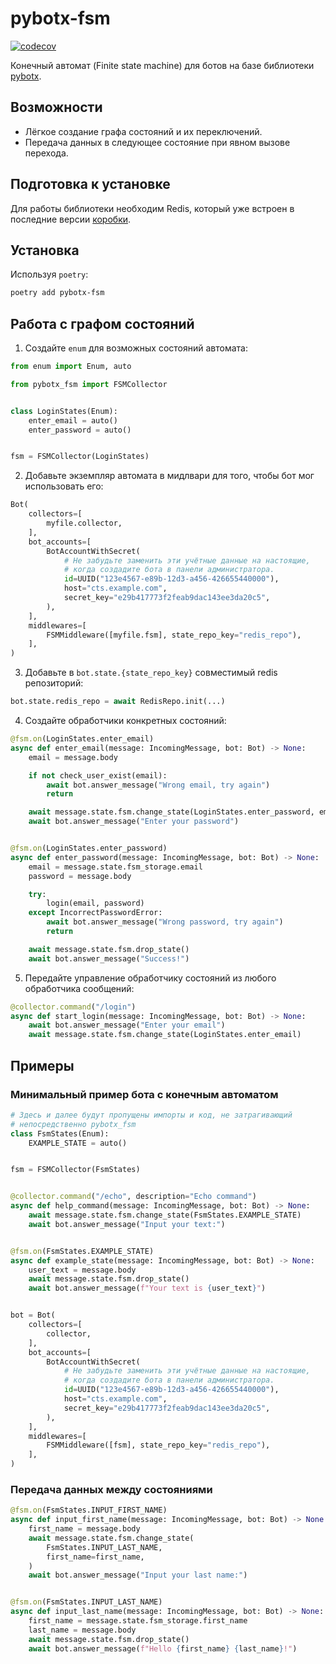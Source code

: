 # pybotx-fsm

[![codecov](https://codecov.io/gh/ExpressApp/pybotx-fsm/branch/master/graph/badge.svg?token=JWT9JWU2Z4)](https://codecov.io/gh/ExpressApp/pybotx-fsm)

Конечный автомат (Finite state machine) для ботов на базе библиотеки
[pybotx](https://github.com/ExpressApp/pybotx).


## Возможности

* Лёгкое создание графа состояний и их переключений.
* Передача данных в следующее состояние при явном вызове перехода.


## Подготовка к установке

Для работы библиотеки необходим Redis, который уже встроен в последние версии
[коробки](https://github.com/ExpressApp/async-box).


## Установка
Используя `poetry`:

```bash
poetry add pybotx-fsm
```

## Работа с графом состояний

1. Создайте `enum` для возможных состояний автомата:

```python #fsm_init
from enum import Enum, auto

from pybotx_fsm import FSMCollector


class LoginStates(Enum):
    enter_email = auto()
    enter_password = auto()


fsm = FSMCollector(LoginStates)
```


2. Добавьте экземпляр автомата в мидлвари для того, чтобы бот мог использовать его:

```python #fsm_usage
Bot(
    collectors=[
        myfile.collector,
    ],
    bot_accounts=[
        BotAccountWithSecret(
            # Не забудьте заменить эти учётные данные на настоящие,
            # когда создадите бота в панели администратора.
            id=UUID("123e4567-e89b-12d3-a456-426655440000"),
            host="cts.example.com",
            secret_key="e29b417773f2feab9dac143ee3da20c5",
        ),
    ],
    middlewares=[
        FSMMiddleware([myfile.fsm], state_repo_key="redis_repo"),
    ],
)
```

3. Добавьте в `bot.state.{state_repo_key}` совместимый redis репозиторий:

```python #noqa
bot.state.redis_repo = await RedisRepo.init(...)
```


4. Создайте обработчики конкретных состояний:

```python #fsm_state_handlers
@fsm.on(LoginStates.enter_email)
async def enter_email(message: IncomingMessage, bot: Bot) -> None:
    email = message.body

    if not check_user_exist(email):
        await bot.answer_message("Wrong email, try again")
        return

    await message.state.fsm.change_state(LoginStates.enter_password, email=email)
    await bot.answer_message("Enter your password")


@fsm.on(LoginStates.enter_password)
async def enter_password(message: IncomingMessage, bot: Bot) -> None:
    email = message.state.fsm_storage.email
    password = message.body

    try:
        login(email, password)
    except IncorrectPasswordError:
        await bot.answer_message("Wrong password, try again")
        return

    await message.state.fsm.drop_state()
    await bot.answer_message("Success!")
```

5. Передайте управление обработчику состояний из любого обработчика сообщений:

```python #fsm_change_state
@collector.command("/login")
async def start_login(message: IncomingMessage, bot: Bot) -> None:
    await bot.answer_message("Enter your email")
    await message.state.fsm.change_state(LoginStates.enter_email)
```


## Примеры

### Минимальный пример бота с конечным автоматом

```python #fsm_sample
# Здесь и далее будут пропущены импорты и код, не затрагивающий
# непосредственно pybotx_fsm
class FsmStates(Enum):
    EXAMPLE_STATE = auto()


fsm = FSMCollector(FsmStates)


@collector.command("/echo", description="Echo command")
async def help_command(message: IncomingMessage, bot: Bot) -> None:
    await message.state.fsm.change_state(FsmStates.EXAMPLE_STATE)
    await bot.answer_message("Input your text:")


@fsm.on(FsmStates.EXAMPLE_STATE)
async def example_state(message: IncomingMessage, bot: Bot) -> None:
    user_text = message.body
    await message.state.fsm.drop_state()
    await bot.answer_message(f"Your text is {user_text}")


bot = Bot(
    collectors=[
        collector,
    ],
    bot_accounts=[
        BotAccountWithSecret(
            # Не забудьте заменить эти учётные данные на настоящие,
            # когда создадите бота в панели администратора.
            id=UUID("123e4567-e89b-12d3-a456-426655440000"),
            host="cts.example.com",
            secret_key="e29b417773f2feab9dac143ee3da20c5",
        ),
    ],
    middlewares=[
        FSMMiddleware([fsm], state_repo_key="redis_repo"),
    ],
)
```


### Передача данных между состояниями
```python #fsm_storage
@fsm.on(FsmStates.INPUT_FIRST_NAME)
async def input_first_name(message: IncomingMessage, bot: Bot) -> None:
    first_name = message.body
    await message.state.fsm.change_state(
        FsmStates.INPUT_LAST_NAME,
        first_name=first_name,
    )
    await bot.answer_message("Input your last name:")


@fsm.on(FsmStates.INPUT_LAST_NAME)
async def input_last_name(message: IncomingMessage, bot: Bot) -> None:
    first_name = message.state.fsm_storage.first_name
    last_name = message.body
    await message.state.fsm.drop_state()
    await bot.answer_message(f"Hello {first_name} {last_name}!")
```
